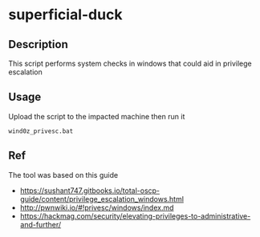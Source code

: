 # superficial-duck

## Description
This script performs system checks in windows that could aid in privilege escalation

## Usage
Upload the script to the impacted machine then run it
```
wind0z_privesc.bat
```

## Ref
The tool was based on this guide
* https://sushant747.gitbooks.io/total-oscp-guide/content/privilege_escalation_windows.html
* http://pwnwiki.io/#!privesc/windows/index.md
* https://hackmag.com/security/elevating-privileges-to-administrative-and-further/
